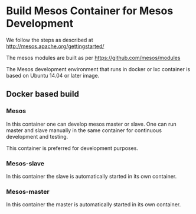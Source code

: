 # Build Mesos Container for Mesos Development
We follow the steps as described at http://mesos.apache.org/gettingstarted/

The mesos modules are built as per https://github.com/mesos/modules

The Mesos development environment that runs in docker or lxc container is based on Ubuntu 14.04 or later
image. 


## Docker based build

### Mesos
In this container one can develop mesos master or slave. One can run master and slave manually in the
same container for continuous development and testing.

This container is preferred for development purposes.


### Mesos-slave
In this container the slave is automatically started in its own container.


### Mesos-master

In this container the master is automatically started in its own container.


